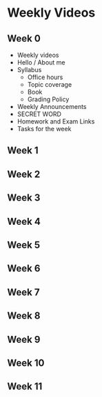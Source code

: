 # Weekly Videos

## Week 0
- Weekly videos
- Hello / About me
- Syllabus
  - Office hours
  - Topic coverage
  - Book
  - Grading Policy
- Weekly Announcements
- SECRET WORD
- Homework and Exam Links
- Tasks for the week

## Week 1

## Week 2

## Week 3

## Week 4

## Week 5

## Week 6

## Week 7

## Week 8

## Week 9

## Week 10

## Week 11
